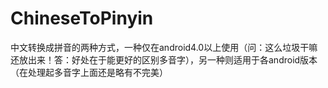 ChineseToPinyin
===============

中文转换成拼音的两种方式，一种仅在android4.0以上使用（问：这么垃圾干嘛还放出来！答：好处在于能更好的区别多音字），另一种则适用于各android版本（在处理起多音字上面还是略有不完美）
